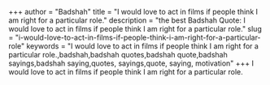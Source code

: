 +++
author = "Badshah"
title = "I would love to act in films if people think I am right for a particular role."
description = "the best Badshah Quote: I would love to act in films if people think I am right for a particular role."
slug = "i-would-love-to-act-in-films-if-people-think-i-am-right-for-a-particular-role"
keywords = "I would love to act in films if people think I am right for a particular role.,badshah,badshah quotes,badshah quote,badshah sayings,badshah saying,quotes, sayings,quote, saying, motivation"
+++
I would love to act in films if people think I am right for a particular role.
